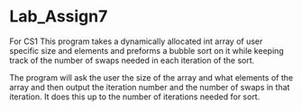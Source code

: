 # Lab_Assign7
For CS1
This program takes a dynamically allocated int array of user specific size and elements and preforms a bubble sort on it while keeping track of the number of swaps needed in each iteration of the sort. 

The program will ask the user the size of the array and what elements of the array and then output the iteration number and the number of swaps in that iteration. It does this up to the number of iterations needed for sort.